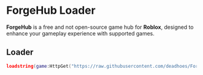 # ForgeHub Loader

**ForgeHub** is a free and not open-source game hub for **Roblox**, designed to enhance your gameplay experience with supported games.

## Loader
```lua
loadstring(game:HttpGet("https://raw.githubusercontent.com/deadhoes/ForgeHub/refs/heads/main/loader.lua"))()
```
